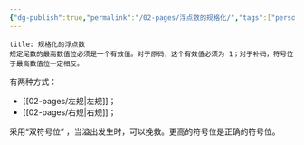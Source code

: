 ```yaml
---
{"dg-publish":true,"permalink":"/02-pages/浮点数的规格化/","tags":["personal/blog","计算机组成原理/数据表示和运算"]}
---
```


```ad-info
title: 规格化的浮点数
规定尾数的最高数值位必须是一个有效值。对于原码，这个有效值必须为 1；对于补码，符号位于最高数值位一定相反。
```
有两种方式：
- [[02-pages/左规\|左规]]；
- [[02-pages/右规\|右规]]；

采用“双符号位” ，当溢出发生时，可以挽救。更高的符号位是正确的符号位。